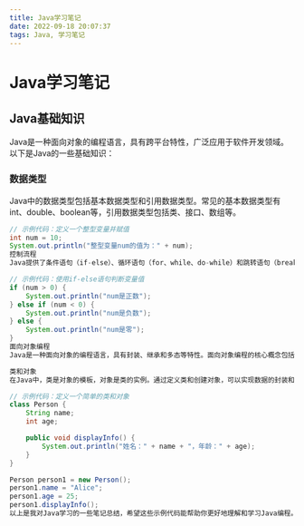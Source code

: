 ```yaml
---
title: Java学习笔记
date: 2022-09-18 20:07:37
tags: Java, 学习笔记
---
```

# Java学习笔记

## Java基础知识

Java是一种面向对象的编程语言，具有跨平台特性，广泛应用于软件开发领域。以下是Java的一些基础知识：

### 数据类型

Java中的数据类型包括基本数据类型和引用数据类型。常见的基本数据类型有int、double、boolean等，引用数据类型包括类、接口、数组等。

```java
// 示例代码：定义一个整型变量并赋值
int num = 10;
System.out.println("整型变量num的值为：" + num);
控制流程
Java提供了条件语句（if-else）、循环语句（for、while、do-while）和跳转语句（break、continue）等控制流程的语法结构。

// 示例代码：使用if-else语句判断变量值
if (num > 0) {
    System.out.println("num是正数");
} else if (num < 0) {
    System.out.println("num是负数");
} else {
    System.out.println("num是零");
}
面向对象编程
Java是一种面向对象的编程语言，具有封装、继承和多态等特性。面向对象编程的核心概念包括类、对象、方法、继承、接口等。

类和对象
在Java中，类是对象的模板，对象是类的实例。通过定义类和创建对象，可以实现数据的封装和行为的抽象。

// 示例代码：定义一个简单的类和对象
class Person {
    String name;
    int age;

    public void displayInfo() {
        System.out.println("姓名：" + name + "，年龄：" + age);
    }
}

Person person1 = new Person();
person1.name = "Alice";
person1.age = 25;
person1.displayInfo();
以上是我对Java学习的一些笔记总结，希望这些示例代码能帮助你更好地理解和学习Java编程。持续学习，不断进步！